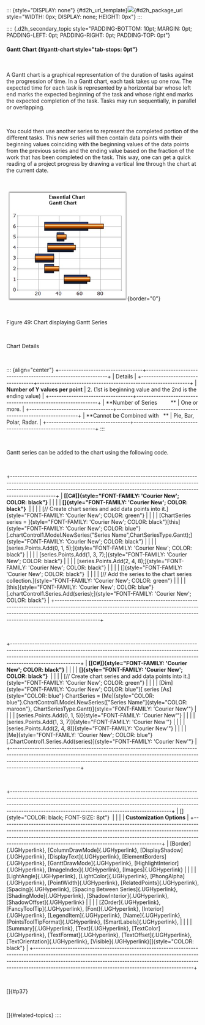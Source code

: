 ::: {style="DISPLAY: none"}
[](ms-xhelp:///?Id=d2h_url_template){#d2h_url_template}![](!package_url!){#d2h_package_url style="WIDTH: 0px; DISPLAY: none; HEIGHT: 0px"}
:::

:::: {.d2h_secondary_topic style="PADDING-BOTTOM: 10pt; MARGIN: 0pt; PADDING-LEFT: 0pt; PADDING-RIGHT: 0pt; PADDING-TOP: 0pt"}
#### Gantt Chart {#gantt-chart style="tab-stops: 0pt"}

 

A Gantt chart is a graphical representation of the duration of tasks against the progression of time. In a Gantt chart, each task takes up one row. The expected time for each task is represented by a horizontal bar whose left end marks the expected beginning of the task and whose right end marks the expected completion of the task. Tasks may run sequentially, in parallel or overlapping.

 

You could then use another series to represent the completed portion of the different tasks. This new series will then contain data points with their beginning values coinciding with the beginning values of the data points from the previous series and the ending value based on the fraction of the work that has been completed on the task. This way, one can get a quick reading of a project progress by drawing a vertical line through the chart at the current date.

 

 ![](ImagesExt/image84_51.jpg){border="0"}

 

Figure 49: Chart displaying Gantt Series

 

Chart Details

 

::: {align="center"}
+----------------------------------+--------------------------------------------------------------+
| Details                                                                                         |
+----------------------------------+--------------------------------------------------------------+
| **Number of Y values per point** | 2\. (1st is beginning value and the 2nd is the ending value) |
+----------------------------------+--------------------------------------------------------------+
| **Number of Series         **    | One or more.                                                 |
+----------------------------------+--------------------------------------------------------------+
| **Cannot be Combined with   **   | Pie, Bar, Polar, Radar.                                      |
+----------------------------------+--------------------------------------------------------------+
:::

 

Gantt series can be added to the chart using the following code.

 

+------------------------------------------------------------------------------------------------------------------------------------------------------------------------------------------------------------------------------------------------------------+
| **[\[C#\]]{style="FONT-FAMILY: 'Courier New'; COLOR: black"}**                                                                                                                                                                                             |
|                                                                                                                                                                                                                                                            |
| **[]{style="FONT-FAMILY: 'Courier New'; COLOR: black"}**                                                                                                                                                                                                   |
|                                                                                                                                                                                                                                                            |
| [// Create chart series and add data points into it.]{style="FONT-FAMILY: 'Courier New'; COLOR: green"}                                                                                                                                                    |
|                                                                                                                                                                                                                                                            |
| [ChartSeries series = ]{style="FONT-FAMILY: 'Courier New'; COLOR: black"}[this]{style="FONT-FAMILY: 'Courier New'; COLOR: blue"}[.chartControl1.Model.NewSeries(\"Series Name\",ChartSeriesType.Gantt);]{style="FONT-FAMILY: 'Courier New'; COLOR: black"} |
|                                                                                                                                                                                                                                                            |
| [series.Points.Add(0, 1, 5);]{style="FONT-FAMILY: 'Courier New'; COLOR: black"}                                                                                                                                                                            |
|                                                                                                                                                                                                                                                            |
| [series.Points.Add(1, 3, 7);]{style="FONT-FAMILY: 'Courier New'; COLOR: black"}                                                                                                                                                                            |
|                                                                                                                                                                                                                                                            |
| [series.Points.Add(2, 4, 8);]{style="FONT-FAMILY: 'Courier New'; COLOR: black"}                                                                                                                                                                            |
|                                                                                                                                                                                                                                                            |
| []{style="FONT-FAMILY: 'Courier New'; COLOR: black"}                                                                                                                                                                                                       |
|                                                                                                                                                                                                                                                            |
| [// Add the series to the chart series collection.]{style="FONT-FAMILY: 'Courier New'; COLOR: green"}                                                                                                                                                      |
|                                                                                                                                                                                                                                                            |
| [this]{style="FONT-FAMILY: 'Courier New'; COLOR: blue"}[.chartControl1.Series.Add(series);]{style="FONT-FAMILY: 'Courier New'; COLOR: black"}                                                                                                              |
+------------------------------------------------------------------------------------------------------------------------------------------------------------------------------------------------------------------------------------------------------------+

 

+----------------------------------------------------------------------------------------------------------------------------------------------------------------------------------------------------------------------------------------------------------------------+
| **[\[C#\]]{style="FONT-FAMILY: 'Courier New'; COLOR: black"}**                                                                                                                                                                                                       |
|                                                                                                                                                                                                                                                                      |
| **[]{style="FONT-FAMILY: 'Courier New'; COLOR: black"}**                                                                                                                                                                                                             |
|                                                                                                                                                                                                                                                                      |
| [// Create chart series and add data points into it.]{style="FONT-FAMILY: 'Courier New'; COLOR: green"}                                                                                                                                                              |
|                                                                                                                                                                                                                                                                      |
| [Dim]{style="FONT-FAMILY: 'Courier New'; COLOR: blue"}[ series [As]{style="COLOR: blue"} ChartSeries = [Me]{style="COLOR: blue"}.ChartControl1.Model.NewSeries([\"Series Name\"]{style="COLOR: maroon"}, ChartSeriesType.Gantt)]{style="FONT-FAMILY: 'Courier New'"} |
|                                                                                                                                                                                                                                                                      |
| [series.Points.Add(0, 1, 5)]{style="FONT-FAMILY: 'Courier New'"}                                                                                                                                                                                                     |
|                                                                                                                                                                                                                                                                      |
| [series.Points.Add(1, 3, 7)]{style="FONT-FAMILY: 'Courier New'"}                                                                                                                                                                                                     |
|                                                                                                                                                                                                                                                                      |
| [series.Points.Add(2, 4, 8)]{style="FONT-FAMILY: 'Courier New'"}                                                                                                                                                                                                     |
|                                                                                                                                                                                                                                                                      |
| [Me]{style="FONT-FAMILY: 'Courier New'; COLOR: blue"}[.ChartControl1.Series.Add(series)]{style="FONT-FAMILY: 'Courier New'"}                                                                                                                                         |
+----------------------------------------------------------------------------------------------------------------------------------------------------------------------------------------------------------------------------------------------------------------------+

 

+-----------------------------------------------------------------------------------------------------------------------------------------------------------------------------------------------------------------------------------------------------------------------------------------------------------+
| []{style="COLOR: black; FONT-SIZE: 8pt"}                                                                                                                                                                                                                                                                  |
|                                                                                                                                                                                                                                                                                                           |
| **Customization Options**                                                                                                                                                                                                                                                                                 |
+-----------------------------------------------------------------------------------------------------------------------------------------------------------------------------------------------------------------------------------------------------------------------------------------------------------+
| [Border]{.UGHyperlink}, [ColumnDrawMode]{.UGHyperlink}, [DisplayShadow]{.UGHyperlink}, [DisplayText]{.UGHyperlink}, [ElementBorders]{.UGHyperlink}, [GanttDrawMode]{.UGHyperlink}, [HighlightInterior]{.UGHyperlink}, [ImageIndex]{.UGHyperlink}, [Images]{.UGHyperlink}                                  |
|                                                                                                                                                                                                                                                                                                           |
| [LightAngle]{.UGHyperlink}, [LightColor]{.UGHyperlink}, [PhongAlpha]{.UGHyperlink}, [PointWidth]{.UGHyperlink}, [RelatedPoints]{.UGHyperlink}, [Spacing]{.UGHyperlink}, [Spacing Between Series]{.UGHyperlink}, [ShadingMode]{.UGHyperlink}, [ShadowInterior]{.UGHyperlink}, [ShadowOffset]{.UGHyperlink} |
|                                                                                                                                                                                                                                                                                                           |
| [ZOrder]{.UGHyperlink}, [FancyToolTip]{.UGHyperlink}, [Font]{.UGHyperlink}, [Interior]{.UGHyperlink}, [LegendItem]{.UGHyperlink}, [Name]{.UGHyperlink}, [PointsToolTipFormat]{.UGHyperlink}, [SmartLabels]{.UGHyperlink},                                                                                 |
|                                                                                                                                                                                                                                                                                                           |
| [Summary]{.UGHyperlink}, [Text]{.UGHyperlink}, [TextColor]{.UGHyperlink}, [TextFormat]{.UGHyperlink}, [TextOffset]{.UGHyperlink}, [TextOrientation]{.UGHyperlink}, [Visible]{.UGHyperlink}[]{style="COLOR: black"}                                                                                        |
+-----------------------------------------------------------------------------------------------------------------------------------------------------------------------------------------------------------------------------------------------------------------------------------------------------------+

 

[]{#p37} 

 

[]{#related-topics}
::::
